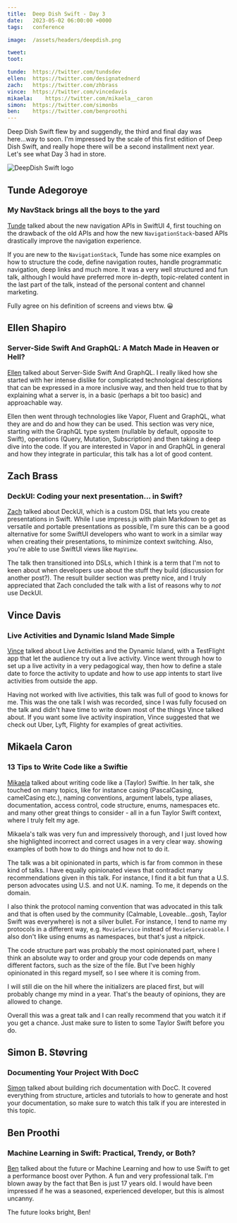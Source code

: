 ```yaml
---
title:  Deep Dish Swift - Day 3
date:   2023-05-02 06:00:00 +0000
tags:   conference

image:  /assets/headers/deepdish.png

tweet:  
toot:   

tunde:  https://twitter.com/tundsdev
ellen:  https://twitter.com/designatednerd
zach:   https://twitter.com/zhbrass
vince:  https://twitter.com/vincedavis
mikaela:    https://twitter.com/mikaela__caron
simon:  https://twitter.com/simonbs
ben:    https://twitter.com/benproothi
---
```


Deep Dish Swift flew by and suggendly, the third and final day was here...way to soon. I'm impressed by the scale of this first edition of Deep Dish Swift, and really hope there will be a second installment next year. Let's see what Day 3 had in store.

![DeepDish Swift logo]({{page.image}})


## Tunde Adegoroye

### My NavStack brings all the boys to the yard

[Tunde]({{page.tunde}}) talked about the new navigation APIs in SwiftUI 4, first touching on the drawback of the old APIs and how the new `NavigationStack`-based APIs drastically improve the navigation experience.

If you are new to the `NavigationStack`, Tunde has some nice examples on how to structure the code, define navigation routes, handle programmatic navigation, deep links and much more. It was a very well structured and fun talk, although I would have preferred more in-depth, topic-related content in the last part of the talk, instead of the personal content and channel marketing.

Fully agree on his definition of screens and views btw. 😀


## Ellen Shapiro

### Server-Side Swift And GraphQL: A Match Made in Heaven or Hell?

[Ellen]({{page.ellen}}) talked about Server-Side Swift And GraphQL. I really liked how she started with her intense dislike for complicated technological descriptions that can be expressed in a more inclusive way, and then held true to that by explaining what a server is, in a basic (perhaps a bit too basic) and approachable way.

Ellen then went through technologies like Vapor, Fluent and GraphQL, what they are and do and how they can be used. This section was very nice, starting with the GraphQL type system (nullable by default, opposite to Swift), operations (Query, Mutation, Subscription) and then taking a deep dive into the code. If you are interested in Vapor in and GraphQL in general and how they integrate in particular, this talk has a lot of good content.


## Zach Brass

### DeckUI: Coding your next presentation... in Swift?

[Zach]({{page.zach}}) talked about DeckUI, which is a custom DSL that lets you create presentations in Swift. While I use impress.js with plain Markdown to get as versatile and portable presentations as possible, I'm sure this can be a good alternative for some SwiftUI developers who want to work in a similar way when creating their presentations, to minimize context switching. Also, you're able to use SwiftUI views like `MapView`.

The talk then transitioned into DSLs, which I think is a term that I'm not to keen about when developers use about the stuff they build (discussion for another post?). The result builder section was pretty nice, and I truly appreciated that Zach concluded the talk with a list of reasons why to *not* use DeckUI.


## Vince Davis

### Live Activities and Dynamic Island Made Simple

[Vince]({{page.vince}}) talked about Live Activities and the Dynamic Island, with a TestFlight app that let the audience try out a live activity. Vince went through how to set up a live activity in a very pedagogical way, then how to define a stale date to force the activity to update and how to use app intents to start live activities from outside the app.

Having not worked with live activities, this talk was full of good to knows for me. This was the one talk I wish was recorded, since I was fully focused on the talk and didn't have time to write down most of the things Vince talked about. If you want some live activity inspiration, Vince suggested that we check out Uber, Lyft, Flighty for examples of great activities.


## Mikaela Caron

### 13 Tips to Write Code like a Swiftie

[Mikaela]({{page.mikaela}}) talked about writing code like a (Taylor) Swiftie. In her talk, she touched on many topics, like for instance casing (PascalCasing, camelCasing etc.), naming conventions, argument labels, type aliases, documentation, access control, code structure, enums, namespaces etc. and many other great things to consider - all in a fun Taylor Swift context, where I truly felt my age.

Mikaela's talk was very fun and impressively thorough, and I just loved how she highlighted incorrect and correct usages in a very clear way. showing examples of both how to do things and how not to do it.

The talk was a bit opinionated in parts, which is far from common in these kind of talks. I have equally opinionated views that contradict many recommendations given in this talk. For instance, I find it a bit fun that a U.S. person advocates using U.S. and not U.K. naming. To me, it depends on the domain. 

I also think the protocol naming convention that was advocated in this talk and that is often used by the community (Calmable, Loveable...gosh, Taylor Swift was everywhere) is not a silver bullet. For instance, I tend to name my protocols in a different way, e.g. `MovieService` instead of `MovieServiceable`. I also don't like using enums as namespaces, but that's just a nitpick.

The code structure part was probably the most opinionated part, where I think an absolute way to order and group your code depends on many different factors, such as the size of the file. But I've been highly opinionated in this regard myself, so I see where it is coming from.

I will still die on the hill where the initializers are placed first, but will probably change my mind in a year. That's the beauty of opinions, they are allowed to change. 

Overall this was a great talk and I can really recommend that you watch it if you get a chance. Just make sure to listen to some Taylor Swift before you do.


## Simon B. Støvring

### Documenting Your Project With DocC

[Simon]({{page.simon}}) talked about building rich documentation with DocC. It covered everything from structure, articles and tutorials to how to generate and host your documentation, so make sure to watch this talk if you are interested in this topic.


## Ben Proothi

### Machine Learning in Swift: Practical, Trendy, or Both?

[Ben]({{page.ben}}) talked about the future or Machine Learning and how to use Swift to get a performance boost over Python. A fun and very professional talk. I'm blown away by the fact that Ben is just 17 years old. I would have been impressed if he was a seasoned, experienced developer, but this is almost uncanny.

The future looks bright, Ben!